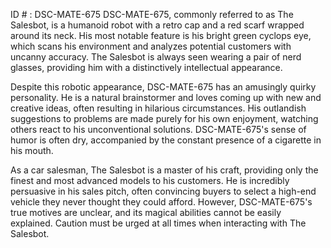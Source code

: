 ID # : DSC-MATE-675
DSC-MATE-675, commonly referred to as The Salesbot, is a humanoid robot with a retro cap and a red scarf wrapped around its neck. His most notable feature is his bright green cyclops eye, which scans his environment and analyzes potential customers with uncanny accuracy. The Salesbot is always seen wearing a pair of nerd glasses, providing him with a distinctively intellectual appearance.

Despite this robotic appearance, DSC-MATE-675 has an amusingly quirky personality. He is a natural brainstormer and loves coming up with new and creative ideas, often resulting in hilarious circumstances. His outlandish suggestions to problems are made purely for his own enjoyment, watching others react to his unconventional solutions. DSC-MATE-675's sense of humor is often dry, accompanied by the constant presence of a cigarette in his mouth.

As a car salesman, The Salesbot is a master of his craft, providing only the finest and most advanced models to his customers. He is incredibly persuasive in his sales pitch, often convincing buyers to select a high-end vehicle they never thought they could afford. However, DSC-MATE-675's true motives are unclear, and its magical abilities cannot be easily explained. Caution must be urged at all times when interacting with The Salesbot.